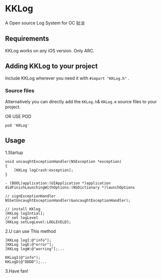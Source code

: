 # KKLog
A Open source Log System for OC
扯淡
## Requirements
KKLog works on any iOS version. Only ARC.

## Adding KKLog to your project

Include KKLog wherever you need it with `#import "KKLog.h"` .

### Source files

Alternatively you can directly add the `KKLog.h`& `KKLog.m`  source files to your project.

OR  USE POD

`pod 'KKLog'`

## Usage

1.Startup

    void uncaughtExceptionHandler(NSException *exception)
    {
        [KKLog logCrash:exception];
    }
    
`- (BOOL)application:(UIApplication *)application didFinishLaunchingWithOptions:(NSDictionary *)launchOptions ` 

    // signExceptionHandler 
    NSSetUncaughtExceptionHandler(&uncaughtExceptionHandler);
    
    // install KKlog
    [KKLog logIntial];
    // set logLevel
    [KKLog setLogLevel:LOGLEVELD];

 
2.U can use This method
                
    [KKLog logI:@"info"];
    [KKLog logE:@"error"];
    [KKLog logW:@"worring"];...
    
    KKLogI(@"info");
    KKLogD(@"DDDD");...
    
3.Have fan!
 
 
